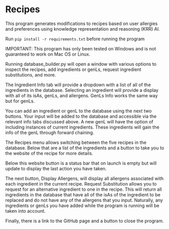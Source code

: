 # Recipes

This program generates modifications to recipes based on user allergies
and preferences using knowledge representation and reasoning (KRR) AI.

Run `pip install -r requirements.txt` before running the program

IMPORTANT: This program has only been tested on Windows and is not guaranteed
to work on Mac OS or Linux.

Running database_builder.py will open a window with various options to 
inspect the recipes, add ingredients or genLs, request ingredient substitutions, 
and more.

The Ingredient Info tab will provide a dropdown with a list of all of the 
ingredients in the database. Selecting an ingredient will provide a display 
with all of its isAs, genLs, and allergens. GenLs Info works the same way but 
for genLs.

You can add an ingredient or genL to the database using the next two buttons. 
Your input will be added to the database and accessible via the relevant info 
tabs discussed above. A new genL will have the option of including instances of 
current ingredients. These ingredients will gain the info of the genL through 
forward chaining. 

The Recipes menu allows switching between the five recipes in the database. 
Below that are a list of the ingredients and a button to take you to the 
website of the recipe for more details. 

Below this website button is a status bar that on launch is empty but will 
update to display the last action you have taken. 

The next button, Display Allergens, will display all allergens associated 
with each ingredient in the current recipe. Request Substitution allows you 
to request for an alternative ingredient to one in the recipe. This will 
return all ingredients in the database that have all of the isAs of the 
ingredient to be replaced and do not have any of the allergens that you 
input. Naturally, any ingredients or genLs you have added while the program 
is running will be taken into account.

Finally, there is a link to the GitHub page and a button to close the program.
